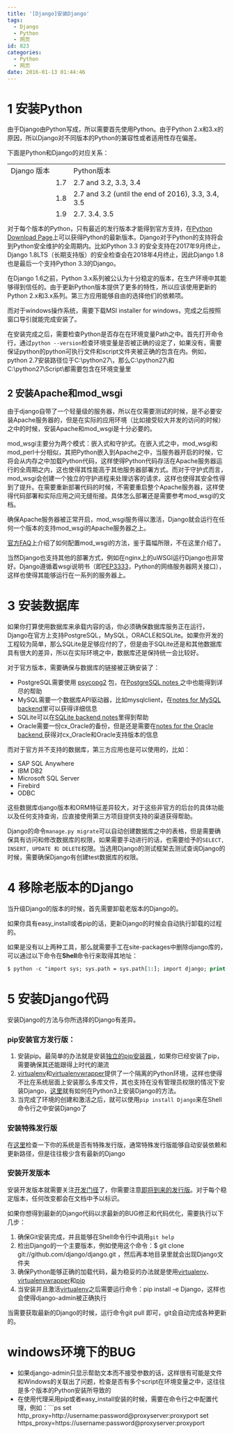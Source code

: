 ```yaml
---
title: '[Django]安装Django'
tags:
  - Django
  - Python
  - 网页
id: 823
categories:
  - Python
  - 网页
date: 2016-01-13 01:44:46
---
```


# 1 安装Python

由于Django由Python写成，所以需要首先使用Python。由于Python 2.x和3.x的原因，所以Django对不同版本的Python的兼容性或者适用性存在偏差。

下面是Python和Django的对应关系：
<table style="width: 575px; height: 122px;" border="0" width="469" cellspacing="0" cellpadding="0"><colgroup> <col style="mso-width-source: userset; mso-width-alt: 4096; width: 96pt;" width="128" /> <col style="mso-width-source: userset; mso-width-alt: 10912; width: 256pt;" width="341" /> </colgroup><tbody><tr style="height: 16.5pt;"><td class="xl63" style="height: 16.5pt; width: 96pt;" width="128" height="22">Django 版本</td><td class="xl63" style="width: 256pt;" width="341">Python版本</td></tr><tr style="height: 16.5pt;"><td class="xl63" style="height: 16.5pt;" align="right" height="22">1.7</td><td class="xl63">2.7 and 3.2, 3.3, 3.4</td></tr><tr style="height: 15.0pt;"><td class="xl64" style="height: 15.0pt;" align="right" height="20">1.8</td><td class="xl64">2.7 and 3.2 (until the end of 2016), 3.3, 3.4, 3.5</td></tr><tr style="height: 16.5pt;"><td class="xl63" style="height: 16.5pt;" align="right" height="22">1.9</td><td class="xl63">2.7, 3.4, 3.5</td></tr></tbody></table>

对于每个版本的Python，只有最近的发行版本才能得到官方支持，在[Python Download Page](https://www.python.org/downloads/)上可以获得Python的最新版本。Django对于Python的支持将会到Python安全维护的全周期内。比如Python 3.3 的安全支持在2017年9月终止，Django 1.8LTS（长期支持版）的安全检查会在2018年4月终止，因此Django 1.8也是最后一个支持Python 3.3的Django。

在Django 1.6之前，Python 3.x系列被公认为十分稳定的版本，在生产环境中其能够得到信任的。由于更新Python版本提供了更多的特性，所以应该使用更新的Python 2.x和3.x系列。第三方应用能够自由的选择他们的依赖项。

而对于windows操作系统，需要下载MSI installer for windows，完成之后按照窗口导引就能完成安装了。

在安装完成之后，需要检查Python是否存在在环境变量Path之中。首先打开命令行，通过`python --version`检查环境变量是否被正确的设定了，如果没有，需要保证python的python可执行文件和script文件夹被正确的包含在内。例如，python 2.7安装路径位于C:\python27\，那么C:\python27\和C:\python27\Script\都需要包含在环境变量里

## 2 安装Apache和mod_wsgi

由于django自带了一个轻量级的服务器，所以在仅需要测试的时候，是不必要安装Apache服务器的，但是在实际的应用环境（比如接受较大并发的访问的时候）之中的时候，安装Apache和mod_wsgi是十分必要的。

mod_wsgi主要分为两个模式：嵌入式和守护式。在嵌入式之中，mod_wsgi和mod_perl十分相似，其把Python嵌入到Apache之中，当服务器开启的时候，它将会从内存之中加载Python代码，这样使得Python代码存活在Apache服务器运行的全周期之内，这也使得其性能高于其他服务器部署方式。而对于守护式而言，mod_wsgi会创建一个独立的守护进程来处理访客的请求，这样也使得其安全性得到了提升。在需要重新部署代码的时候，不需要重启整个Apache服务器，这样使得代码部署和实际应用之间无缝衔接。具体怎么部署还是需要参考mod_wsgi的文档。

确保Apache服务器被正常开启，mod_wsgi服务得以激活，Django就会运行在任何一个版本的支持mod_wsgi的Apache服务器之上。

[官方FAQ](https://docs.djangoproject.com/en/1.8/howto/deployment/wsgi/modwsgi/)上介绍了如何配置mod_wsgi的方法，鉴于篇幅所限，不在这里介绍了。

当然Django也支持其他的部署方式，例如在nginx上的uWSGI运行Django也非常好。Django遵循着wsgi说明书（即[PEP3333](https://www.python.org/dev/peps/pep-3333/)，Python的网络服务器网关接口），这样也使得其能够运行在一系列的服务器上。

# 3 安装数据库

如果你打算使用数据库来承载内容的话，你必须确保数据库服务正在运行，Django在官方上支持PostgreSQL，MySQL，ORACLE和SQLite。如果你开发的工程较为简单，那么SQLite是足够应付的了，但是由于SQLite还是和其他数据库具有很大的差异，所以在实际环境之中，数据库还是保持统一会比较好。

对于官方版本，需要确保与数据库的链接被正确安装了：

*   PostgreSQL需要使用 [psycopg2](http://initd.org/psycopg/) 包，在[PostgreSQL notes ](https://docs.djangoproject.com/en/1.8/ref/databases/#postgresql-notes)之中也能得到详尽的帮助
*   MySQL需要一个数据库API驱动器，比如mysqlclient，在[notes for MySQL backend](https://docs.djangoproject.com/en/1.8/ref/databases/#mysql-notes)里可以获得详细信息
*   SQLite可以在[SQLite backend notes](https://docs.djangoproject.com/en/1.8/ref/databases/#sqlite-notes)里得到帮助
*   Oracle需要一份cx_Oracle的备份，但是还是需要在[notes for the Oracle backend ](https://docs.djangoproject.com/en/1.8/ref/databases/#oracle-notes)获得对cx_Oracle和Oracle支持版本的信息

而对于官方并不支持的数据库，第三方应用也是可以使用的，比如：

*   SAP SQL Anywhere
*   IBM DB2
*   Microsoft SQL Server
*   Firebird
*   ODBC

这些数据库django版本和ORM特征差异较大，对于这些非官方的后台的具体功能以及任何支持查询，应直接使用第三方项目提供支持的渠道获得帮助。

Django的命令`manage.py migrate`可以自动创建数据库之中的表格，但是需要确保具有访问和修改数据库的权限，如果需要手动进行的话，也需要给予的`SELECT, INSERT, UPDATE 和 DELETE`权限。当选用Django的测试框架去测试查询Django的时候，需要确保Django有创建test数据库的权限。

# 4 移除老版本的Django

当升级Django的版本的时候，首先需要卸载老版本的Django的。

如果你具有easy_install或者pip的话，更新Django的时候会自动执行卸载的过程的。

如果是没有以上两种工具，那么就需要手工在site-packages中删除django库的，可以通过以下命令在**Shell**命令行来取得其地址：
```ps
$ python -c "import sys; sys.path = sys.path[1:]; import django; print(django.__path__)"
```


# 5 安装Django代码

安装Django的方法与你所选择的Django有差异。

### pip安装官方发行版：

1.  安装pip。最简单的办法就是安装[独立的pip安装器 ](http://www.pip-installer.org/en/latest/installing.html#install-pip)，如果你已经安装了pip，需要确保其还能跟得上时代的潮流
2.  [virtualenv](http://www.virtualenv.org/)和[virtualenvwrapper](http://virtualenvwrapper.readthedocs.org/en/latest/)提供了一个隔离的Python环境，这样也使得不比在系统层面上安装那么多库文件，其也支持在没有管理员权限的情况下安装Django，[这里](https://docs.djangoproject.com/en/1.8/intro/contributing/)就有如何在Python3上安装Django的方法。
3.  当完成了环境的创建和激活之后，就可以使用`pip install Django`来在Shell命令行之中安装Django了

### 安装特殊发行版

在[这里](https://docs.djangoproject.com/en/1.8/misc/distributions/)检查一下你的系统是否有特殊发行版，通常特殊发行版能够自动安装依赖和更新路径，但是往往极少含有最新的Django

### 安装开发版本

安装开发版本就需要关注[开发门径](https://code.djangoproject.com/timeline)了，你需要注意[即将到来的发行版](https://docs.djangoproject.com/en/1.8/releases/#development-release-notes)。对于每个稳定版本，任何改变都会在文档中予以标识。

如果你想得到最新的Django代码以求最新的BUG修正和代码优化，需要执行以下几步：

1.  确保Git安装完成，并且能够在Shell命令行中调用`git help`
2.  检出Django的一个主要版本，例如使用这个命令：$ git clone git://github.com/django/django.git ，然后再本地目录里就会出现Django文件夹
3.  确保Python能够正确的加载代码，最为稳妥的办法就是使用[virtualenv](http://www.virtualenv.org/)、[virtualenvwrapper](http://virtualenvwrapper.readthedocs.org/en/latest/)和[pip](http://www.pip-installer.org/)
4.  当安装并且激活[virtualenv](http://www.virtualenv.org/)之后需要运行命令：pip install -e Django，这样也会使得django-admin被正确执行

当需要获取最新的Django的时候，运行命令git pull 即可，git会自动完成各种更新的。

# windows环境下的BUG

*   如果django-admin只显示帮助文本而不接受参数的话，这样很有可能是文件和Windows的关联出了问题，检查是否有多个script在环境变量之中，这往往是多个版本的Python安装所导致的
*   在使用代理采用pip或者easy_install安装的时候，需要在命令行之中配置代理，例如：```ps
set http_proxy=http://username:password@proxyserver:proxyport
set https_proxy=https://username:password@proxyserver:proxyport
```
